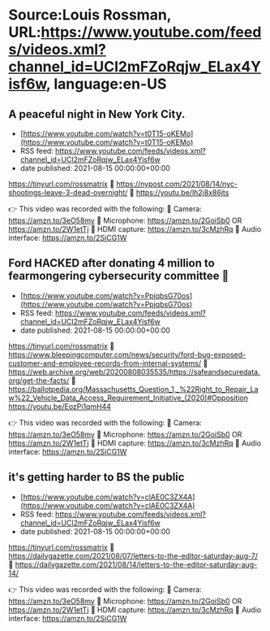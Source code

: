 # Source:Louis Rossman, URL:https://www.youtube.com/feeds/videos.xml?channel_id=UCl2mFZoRqjw_ELax4Yisf6w, language:en-US

## A peaceful night in New York City.
 - [https://www.youtube.com/watch?v=t0T15-oKEMo](https://www.youtube.com/watch?v=t0T15-oKEMo)
 - RSS feed: https://www.youtube.com/feeds/videos.xml?channel_id=UCl2mFZoRqjw_ELax4Yisf6w
 - date published: 2021-08-15 00:00:00+00:00

https://tinyurl.com/rossmatrix
🔵 https://nypost.com/2021/08/14/nyc-shootings-leave-3-dead-overnight/
🔵 https://youtu.be/lh2j8x86jts

👉 This video was recorded with the following:
🔵 Camera: https://amzn.to/3eO58my
🔵 Microphone: https://amzn.to/2GoiSb0 OR https://amzn.to/2W1etTj
🔵 HDMI capture: https://amzn.to/3cMzhRq
🔵 Audio interface: https://amzn.to/2SiCG1W

## Ford HACKED after donating 4 million to fearmongering cybersecurity committee 🤣
 - [https://www.youtube.com/watch?v=PpjqbsG70os](https://www.youtube.com/watch?v=PpjqbsG70os)
 - RSS feed: https://www.youtube.com/feeds/videos.xml?channel_id=UCl2mFZoRqjw_ELax4Yisf6w
 - date published: 2021-08-15 00:00:00+00:00

https://tinyurl.com/rossmatrix
🔵 https://www.bleepingcomputer.com/news/security/ford-bug-exposed-customer-and-employee-records-from-internal-systems/
🔵 https://web.archive.org/web/20200808035535/https://safeandsecuredata.org/get-the-facts/
🔵 https://ballotpedia.org/Massachusetts_Question_1,_%22Right_to_Repair_Law%22_Vehicle_Data_Access_Requirement_Initiative_(2020)#Opposition
https://youtu.be/EozPi1qmH44

👉 This video was recorded with the following:
🔵 Camera: https://amzn.to/3eO58my
🔵 Microphone: https://amzn.to/2GoiSb0 OR https://amzn.to/2W1etTj
🔵 HDMI capture: https://amzn.to/3cMzhRq
🔵 Audio interface: https://amzn.to/2SiCG1W

## it's getting harder to BS the public
 - [https://www.youtube.com/watch?v=clAE0C3ZX4A](https://www.youtube.com/watch?v=clAE0C3ZX4A)
 - RSS feed: https://www.youtube.com/feeds/videos.xml?channel_id=UCl2mFZoRqjw_ELax4Yisf6w
 - date published: 2021-08-15 00:00:00+00:00

https://tinyurl.com/rossmatrix
🔵 https://dailygazette.com/2021/08/07/letters-to-the-editor-saturday-aug-7/
🔵 https://dailygazette.com/2021/08/14/letters-to-the-editor-saturday-aug-14/

👉 This video was recorded with the following:
🔵 Camera: https://amzn.to/3eO58my
🔵 Microphone: https://amzn.to/2GoiSb0 OR https://amzn.to/2W1etTj
🔵 HDMI capture: https://amzn.to/3cMzhRq
🔵 Audio interface: https://amzn.to/2SiCG1W

